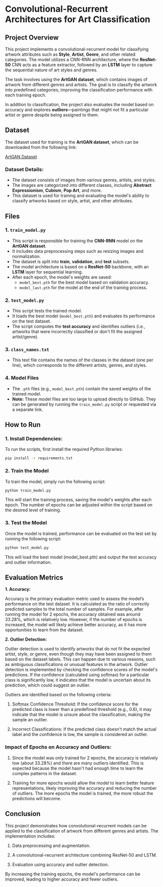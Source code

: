 # Convolutional-Recurrent Architectures for Art Classification

## Project Overview

This project implements a convolutional-recurrent model for classifying artwork attributes such as **Style**, **Artist**, **Genre**, and other related categories. The model utilizes a CNN-RNN architecture, where the **ResNet-50** CNN acts as a feature extractor, followed by an **LSTM** layer to capture the sequential nature of art styles and genres. 

The task involves using the **ArtGAN dataset**, which contains images of artwork from different genres and artists. The goal is to classify the artwork into predefined categories, improving the classification performance with each training epoch.

In addition to classification, the project also evaluates the model based on accuracy and explores **outliers**—paintings that might not fit a particular artist or genre despite being assigned to them.

## Dataset

The dataset used for training is the **ArtGAN dataset**, which can be downloaded from the following link:

[ArtGAN Dataset](https://drive.google.com/file/d/1vTChp3nU5GQeLkPwotrybpUGUXj12BTK/view)

### Dataset Details:
- The dataset consists of images from various genres, artists, and styles.
- The images are categorized into different classes, including **Abstract Expressionism**, **Cubism**, **Pop Art**, and more.
- This dataset is used for training and evaluating the model's ability to classify artworks based on style, artist, and other attributes.

## Files

### 1. `train_model.py`
- This script is responsible for training the **CNN-RNN** model on the **ArtGAN dataset**.
- It includes data preprocessing steps such as resizing images and normalization.
- The dataset is split into **train**, **validation**, and **test** subsets.
- The model architecture is based on a **ResNet-50** backbone, with an **LSTM** layer for sequential learning. 
- After each epoch, the model's weights are saved:
  - `model_best.pth` for the best model based on validation accuracy.
  - `model_last.pth` for the model at the end of the training process.

### 2. `test_model.py`
- This script tests the trained model.
- It loads the best model (`model_best.pth`) and evaluates its performance on the test dataset.
- The script computes the **test accuracy** and identifies outliers (i.e., artworks that were incorrectly classified or don't fit the assigned artist/genre).

### 3. `class_names.txt`
- This text file contains the names of the classes in the dataset (one per line), which corresponds to the different artists, genres, and styles.

### 4. Model Files
- The `.pth` files (e.g., `model_best.pth`) contain the saved weights of the trained model.
- **Note:** These model files are too large to upload directly to GitHub. They can be generated by running the `train_model.py` script or requested via a separate link.

## How to Run

### 1. Install Dependencies:
To run the scripts, first install the required Python libraries:
```bash
pip install -r requirements.txt
```

### 2. Train the Model
To train the model, simply run the following script:
```bash
python train_model.py
```
This will start the training process, saving the model's weights after each epoch. The number of epochs can be adjusted within the script based on the desired level of training.

### 3. Test the Model
Once the model is trained, performance can be evaluated on the test set by running the following script:
```bash
python test_model.py
```
This will load the best model (model_best.pth) and output the test accuracy and outlier information.

## Evaluation Metrics

**1. Accuracy:**

Accuracy is the primary evaluation metric used to assess the model’s performance on the test dataset. It is calculated as the ratio of correctly predicted samples to the total number of samples. For example, after running the model for 2 epochs, the accuracy obtained was around 33.28%, which is relatively low. However, if the number of epochs is increased, the model will likely achieve better accuracy, as it has more opportunities to learn from the dataset.

**2. Outlier Detection:**

Outlier detection is used to identify artworks that do not fit the expected artist, style, or genre, even though they may have been assigned to them based on the dataset labels. This can happen due to various reasons, such as ambiguous classifications or unusual features in the artwork. Outlier detection is implemented by checking the confidence scores of the model's predictions. If the confidence (calculated using softmax) for a particular class is significantly low, it indicates that the model is uncertain about its prediction, which could suggest an outlier.

Outliers are identified based on the following criteria:

1. Softmax Confidence Threshold: If the confidence score for the predicted class is lower than a predefined threshold (e.g., 0.6), it may indicate that the model is unsure about the classification, making the sample an outlier.
    
2. Incorrect Classifications: If the predicted class doesn't match the actual label and the confidence is low, the sample is considered an outlier.

### Impact of Epochs on Accuracy and Outliers:

1. Since the model was only trained for 2 epochs, the accuracy is relatively low (about 33.28%) and there are many outliers identified. This is expected because the model hasn't had enough time to learn the complex patterns in the dataset.
    
2. Training for more epochs would allow the model to learn better feature representations, likely improving the accuracy and reducing the number of outliers. The more epochs the model is trained, the more robust the predictions will become.

## Conclusion

This project demonstrates how convolutional-recurrent models can be applied to the classification of artwork from different genres and artists. The implementation includes:

1. Data preprocessing and augmentation.
    
2. A convolutional-recurrent architecture combining ResNet-50 and LSTM.
    
3. Evaluation using accuracy and outlier detection.

By increasing the training epochs, the model's performance can be improved, leading to higher accuracy and fewer outliers.
